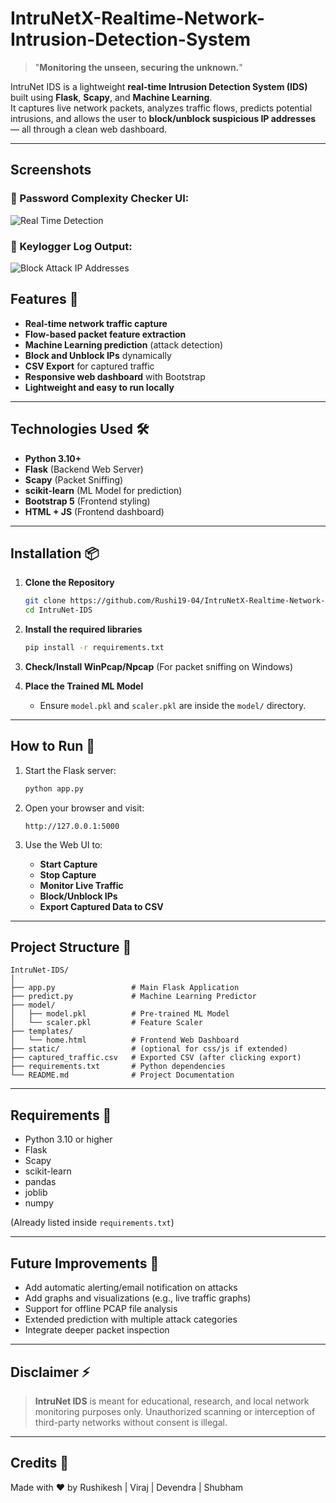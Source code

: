 # IntruNetX-Realtime-Network-Intrusion-Detection-System

> "**Monitoring the unseen, securing the unknown.**"

IntruNet IDS is a lightweight **real-time Intrusion Detection System (IDS)** built using **Flask**, **Scapy**, and **Machine Learning**.  
It captures live network packets, analyzes traffic flows, predicts potential intrusions, and allows the user to **block/unblock suspicious IP addresses** — all through a clean web dashboard.

---
## Screenshots

### 🔐 Password Complexity Checker UI:
![Real Time Detection](ui.png)

### 🧠 Keylogger Log Output:
![Block Attack IP Addresses](output.png)

## Features 🚀

- **Real-time network traffic capture**  
- **Flow-based packet feature extraction**
- **Machine Learning prediction** (attack detection)
- **Block and Unblock IPs** dynamically
- **CSV Export** for captured traffic
- **Responsive web dashboard** with Bootstrap
- **Lightweight and easy to run locally**

---

## Technologies Used 🛠️

- **Python 3.10+**
- **Flask** (Backend Web Server)
- **Scapy** (Packet Sniffing)
- **scikit-learn** (ML Model for prediction)
- **Bootstrap 5** (Frontend styling)
- **HTML + JS** (Frontend dashboard)

---

## Installation 📦

1. **Clone the Repository**
   ```bash
   git clone https://github.com/Rushi19-04/IntruNetX-Realtime-Network-Intrusion-Detection-System.git
   cd IntruNet-IDS
   ```

2. **Install the required libraries**
   ```bash
   pip install -r requirements.txt
   ```

3. **Check/Install WinPcap/Npcap** (For packet sniffing on Windows)

4. **Place the Trained ML Model**
   - Ensure `model.pkl` and `scaler.pkl` are inside the `model/` directory.

---

## How to Run 🚀

1. Start the Flask server:
   ```bash
   python app.py
   ```

2. Open your browser and visit:
   ```
   http://127.0.0.1:5000
   ```

3. Use the Web UI to:
   - **Start Capture**  
   - **Stop Capture**  
   - **Monitor Live Traffic**  
   - **Block/Unblock IPs**  
   - **Export Captured Data to CSV**

---

## Project Structure 📂

```plaintext
IntruNet-IDS/
│
├── app.py                 # Main Flask Application
├── predict.py             # Machine Learning Predictor
├── model/
│   ├── model.pkl          # Pre-trained ML Model
│   └── scaler.pkl         # Feature Scaler
├── templates/
│   └── home.html          # Frontend Web Dashboard
├── static/                # (optional for css/js if extended)
├── captured_traffic.csv   # Exported CSV (after clicking export)
├── requirements.txt       # Python dependencies
└── README.md              # Project Documentation
```

---

## Requirements 🧪

- Python 3.10 or higher
- Flask
- Scapy
- scikit-learn
- pandas
- joblib
- numpy

(Already listed inside `requirements.txt`)

---

## Future Improvements 🌟

- Add automatic alerting/email notification on attacks
- Add graphs and visualizations (e.g., live traffic graphs)
- Support for offline PCAP file analysis
- Extended prediction with multiple attack categories
- Integrate deeper packet inspection

---

## Disclaimer ⚡

> **IntruNet IDS** is meant for educational, research, and local network monitoring purposes only. Unauthorized scanning or interception of third-party networks without consent is illegal.

---

## Credits 🙌

Made with ❤️ by Rushikesh | Viraj | Devendra | Shubham


